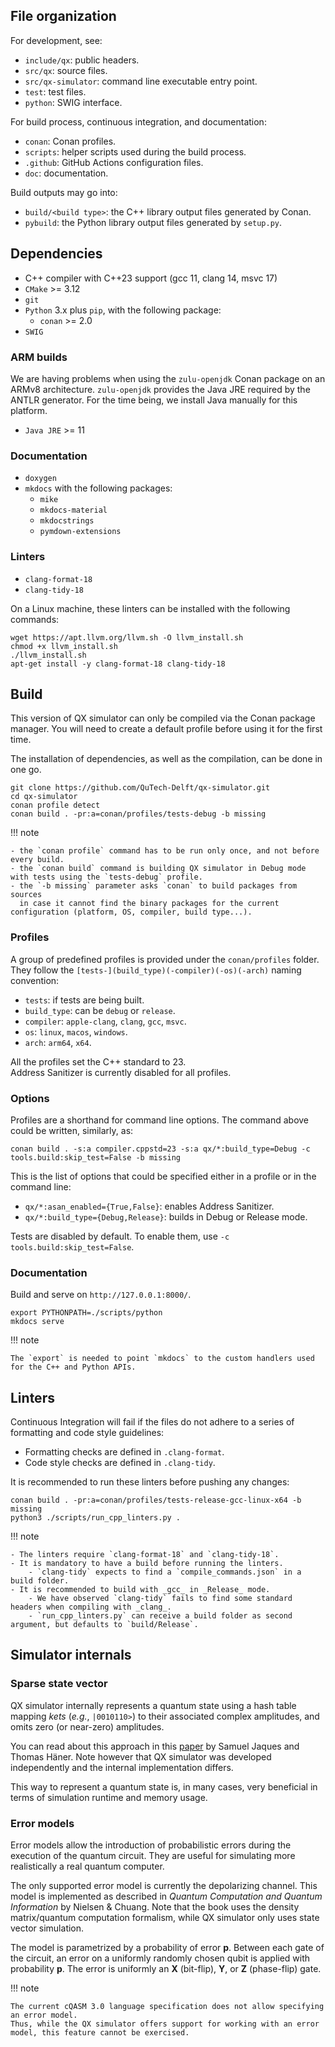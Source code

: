 ## File organization

For development, see:

- `include/qx`: public headers.
- `src/qx`: source files.
- `src/qx-simulator`: command line executable entry point.
- `test`: test files.
- `python`: SWIG interface.

For build process, continuous integration, and documentation:

- `conan`: Conan profiles.
- `scripts`: helper scripts used during the build process.
- `.github`: GitHub Actions configuration files.
- `doc`: documentation.

Build outputs may go into:

- `build/<build type>`: the C++ library output files generated by Conan.
- `pybuild`: the Python library output files generated by `setup.py`.

## Dependencies

- C++ compiler with C++23 support (gcc 11, clang 14, msvc 17)
- `CMake` >= 3.12
- `git`
- `Python` 3.x plus `pip`, with the following package:
    - `conan` >= 2.0
- `SWIG`

### ARM builds

We are having problems when using the `zulu-openjdk` Conan package on an ARMv8 architecture.
`zulu-openjdk` provides the Java JRE required by the ANTLR generator.
For the time being, we install Java manually for this platform.

- `Java JRE` >= 11

### Documentation

- `doxygen`
- `mkdocs` with the following packages:
    - `mike`
    - `mkdocs-material`
    - `mkdocstrings`
    - `pymdown-extensions`

### Linters

- `clang-format-18`
- `clang-tidy-18`

On a Linux machine, these linters can be installed with the following commands:

```shell
wget https://apt.llvm.org/llvm.sh -O llvm_install.sh
chmod +x llvm_install.sh
./llvm_install.sh
apt-get install -y clang-format-18 clang-tidy-18
```

## Build

This version of QX simulator can only be compiled via the Conan package manager.
You will need to create a default profile before using it for the first time.

The installation of dependencies, as well as the compilation, can be done in one go.

```shell
git clone https://github.com/QuTech-Delft/qx-simulator.git
cd qx-simulator
conan profile detect
conan build . -pr:a=conan/profiles/tests-debug -b missing
```

!!! note

    - the `conan profile` command has to be run only once, and not before every build.
    - the `conan build` command is building QX simulator in Debug mode with tests using the `tests-debug` profile.
    - the `-b missing` parameter asks `conan` to build packages from sources
      in case it cannot find the binary packages for the current configuration (platform, OS, compiler, build type...).

### Profiles

A group of predefined profiles is provided under the `conan/profiles` folder.  
They follow the `[tests-](build_type)(-compiler)(-os)(-arch)` naming convention:

- `tests`: if tests are being built.
- `build_type`: can be `debug` or `release`.
- `compiler`: `apple-clang`, `clang`, `gcc`, `msvc`.
- `os`: `linux`, `macos`, `windows`.
- `arch`: `arm64`, `x64`.

All the profiles set the C++ standard to 23.  
Address Sanitizer is currently disabled for all profiles.

### Options

Profiles are a shorthand for command line options. The command above could be written, similarly, as:

```shell
conan build . -s:a compiler.cppstd=23 -s:a qx/*:build_type=Debug -c tools.build:skip_test=False -b missing
```

This is the list of options that could be specified either in a profile or in the command line:

- `qx/*:asan_enabled={True,False}`: enables Address Sanitizer.
- `qx/*:build_type={Debug,Release}`: builds in Debug or Release mode.

Tests are disabled by default. To enable them, use `-c tools.build:skip_test=False`.

### Documentation

Build and serve on `http://127.0.0.1:8000/`.

```shell
export PYTHONPATH=./scripts/python
mkdocs serve
```

!!! note

    The `export` is needed to point `mkdocs` to the custom handlers used for the C++ and Python APIs.

## Linters

Continuous Integration will fail if the files do not adhere to a series of formatting and code style guidelines:

- Formatting checks are defined in `.clang-format`.
- Code style checks are defined in `.clang-tidy`.

It is recommended to run these linters before pushing any changes:

```shell
conan build . -pr:a=conan/profiles/tests-release-gcc-linux-x64 -b missing
python3 ./scripts/run_cpp_linters.py .
```

!!! note

    - The linters require `clang-format-18` and `clang-tidy-18`. 
    - It is mandatory to have a build before running the linters.
        - `clang-tidy` expects to find a `compile_commands.json` in a build folder.
    - It is recommended to build with _gcc_ in _Release_ mode.
        - We have observed `clang-tidy` fails to find some standard headers when compiling with _clang_.
        - `run_cpp_linters.py` can receive a build folder as second argument, but defaults to `build/Release`.

## Simulator internals

### Sparse state vector

QX simulator internally represents a quantum state using a hash table
mapping _kets_ (_e.g._, `|0010110>`) to their associated complex amplitudes,
and omits zero (or near-zero) amplitudes.

You can read about this approach in this [paper](https://dl.acm.org/doi/10.1145/3491248)
by Samuel Jaques and Thomas Häner.
Note however that QX simulator was developed independently and the internal implementation differs.

This way to represent a quantum state is, in many cases, very beneficial
in terms of simulation runtime and memory usage.

### Error models

Error models allow the introduction of probabilistic errors during the execution of the quantum circuit.
They are useful for simulating more realistically a real quantum computer.

The only supported error model is currently the depolarizing channel.
This model is implemented as described in *Quantum Computation and Quantum Information* by Nielsen & Chuang.
Note that the book uses the density matrix/quantum computation formalism,
while QX simulator only uses state vector simulation.

The model is parametrized by a probability of error **p**.
Between each gate of the circuit, an error on a uniformly randomly chosen qubit is applied with probability **p**.
The error is uniformly an **X** (bit-flip), **Y**, or **Z** (phase-flip) gate.

!!! note

    The current cQASM 3.0 language specification does not allow specifying an error model.
    Thus, while the QX simulator offers support for working with an error model, this feature cannot be exercised.
